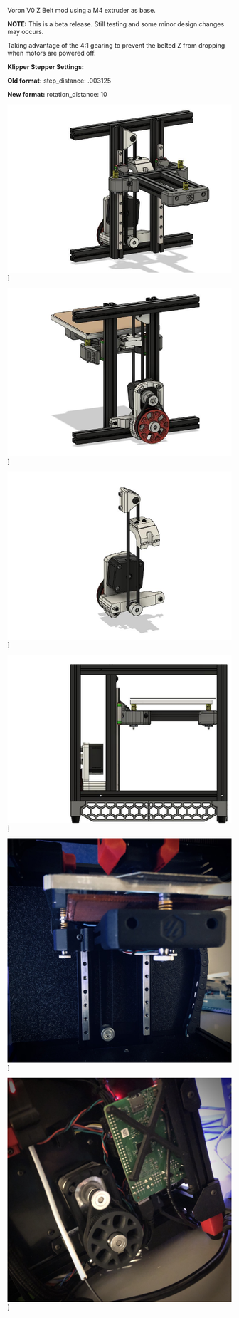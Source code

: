 Voron V0 Z Belt mod using a M4 extruder as base. 

<b>NOTE:</b>  This is a beta release.  Still testing and some minor design changes may occurs.

Taking advantage of the 4:1 gearing to prevent the belted Z from dropping when motors are powered off.

<b>Klipper Stepper Settings:</b>

  <b>Old format:</b>
step_distance: .003125

  <b>New format:</b>
rotation_distance: 10

![Zbelt-Mod01](Images/V0_ZBelt-04.jpg)]

![Zbelt-Mod02](Images/V0_ZBelt-02.jpg)]

![Zbelt-Mod03](Images/V0_ZBelt-01.jpg)]

![Zbelt-Mod04](Images/V0_ZBelt-03.jpg)]

![Zbelt-Mod05](Images/v0beltz01.jpg)]

![Zbelt-Mod06](Images/v0beltz02.jpg)]


